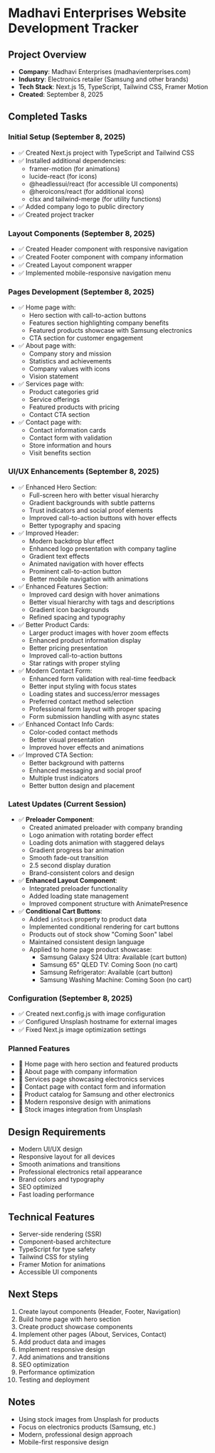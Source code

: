 # Madhavi Enterprises Website Development Tracker

## Project Overview

- **Company**: Madhavi Enterprises (madhavienterprises.com)
- **Industry**: Electronics retailer (Samsung and other brands)
- **Tech Stack**: Next.js 15, TypeScript, Tailwind CSS, Framer Motion
- **Created**: September 8, 2025

## Completed Tasks

### Initial Setup (September 8, 2025)

- ✅ Created Next.js project with TypeScript and Tailwind CSS
- ✅ Installed additional dependencies:
  - framer-motion (for animations)
  - lucide-react (for icons)
  - @headlessui/react (for accessible UI components)
  - @heroicons/react (for additional icons)
  - clsx and tailwind-merge (for utility functions)
- ✅ Added company logo to public directory
- ✅ Created project tracker

### Layout Components (September 8, 2025)

- ✅ Created Header component with responsive navigation
- ✅ Created Footer component with company information
- ✅ Created Layout component wrapper
- ✅ Implemented mobile-responsive navigation menu

### Pages Development (September 8, 2025)

- ✅ Home page with:
  - Hero section with call-to-action buttons
  - Features section highlighting company benefits
  - Featured products showcase with Samsung electronics
  - CTA section for customer engagement
- ✅ About page with:
  - Company story and mission
  - Statistics and achievements
  - Company values with icons
  - Vision statement
- ✅ Services page with:
  - Product categories grid
  - Service offerings
  - Featured products with pricing
  - Contact CTA section
- ✅ Contact page with:
  - Contact information cards
  - Contact form with validation
  - Store information and hours
  - Visit benefits section

### UI/UX Enhancements (September 8, 2025)

- ✅ Enhanced Hero Section:
  - Full-screen hero with better visual hierarchy
  - Gradient backgrounds with subtle patterns
  - Trust indicators and social proof elements
  - Improved call-to-action buttons with hover effects
  - Better typography and spacing
- ✅ Improved Header:
  - Modern backdrop blur effect
  - Enhanced logo presentation with company tagline
  - Gradient text effects
  - Animated navigation with hover effects
  - Prominent call-to-action button
  - Better mobile navigation with animations
- ✅ Enhanced Features Section:
  - Improved card design with hover animations
  - Better visual hierarchy with tags and descriptions
  - Gradient icon backgrounds
  - Refined spacing and typography
- ✅ Better Product Cards:
  - Larger product images with hover zoom effects
  - Enhanced product information display
  - Better pricing presentation
  - Improved call-to-action buttons
  - Star ratings with proper styling
- ✅ Modern Contact Form:
  - Enhanced form validation with real-time feedback
  - Better input styling with focus states
  - Loading states and success/error messages
  - Preferred contact method selection
  - Professional form layout with proper spacing
  - Form submission handling with async states
- ✅ Enhanced Contact Info Cards:
  - Color-coded contact methods
  - Better visual presentation
  - Improved hover effects and animations
- ✅ Improved CTA Section:
  - Better background with patterns
  - Enhanced messaging and social proof
  - Multiple trust indicators
  - Better button design and placement

### Latest Updates (Current Session)

- ✅ **Preloader Component**:
  - Created animated preloader with company branding
  - Logo animation with rotating border effect
  - Loading dots animation with staggered delays
  - Gradient progress bar animation
  - Smooth fade-out transition
  - 2.5 second display duration
  - Brand-consistent colors and design
- ✅ **Enhanced Layout Component**:
  - Integrated preloader functionality
  - Added loading state management
  - Improved component structure with AnimatePresence
- ✅ **Conditional Cart Buttons**:
  - Added `inStock` property to product data
  - Implemented conditional rendering for cart buttons
  - Products out of stock show "Coming Soon" label
  - Maintained consistent design language
  - Applied to home page product showcase:
    - Samsung Galaxy S24 Ultra: Available (cart button)
    - Samsung 65" QLED TV: Coming Soon (no cart)
    - Samsung Refrigerator: Available (cart button)
    - Samsung Washing Machine: Coming Soon (no cart)

### Configuration (September 8, 2025)

- ✅ Created next.config.js with image configuration
- ✅ Configured Unsplash hostname for external images
- ✅ Fixed Next.js image optimization settings

### Planned Features

- 🔄 Home page with hero section and featured products
- 🔄 About page with company information
- 🔄 Services page showcasing electronics services
- 🔄 Contact page with contact form and information
- 🔄 Product catalog for Samsung and other electronics
- 🔄 Modern responsive design with animations
- 🔄 Stock images integration from Unsplash

## Design Requirements

- Modern UI/UX design
- Responsive layout for all devices
- Smooth animations and transitions
- Professional electronics retail appearance
- Brand colors and typography
- SEO optimized
- Fast loading performance

## Technical Features

- Server-side rendering (SSR)
- Component-based architecture
- TypeScript for type safety
- Tailwind CSS for styling
- Framer Motion for animations
- Accessible UI components

## Next Steps

1. Create layout components (Header, Footer, Navigation)
2. Build home page with hero section
3. Create product showcase components
4. Implement other pages (About, Services, Contact)
5. Add product data and images
6. Implement responsive design
7. Add animations and transitions
8. SEO optimization
9. Performance optimization
10. Testing and deployment

## Notes

- Using stock images from Unsplash for products
- Focus on electronics products (Samsung, etc.)
- Modern, professional design approach
- Mobile-first responsive design
